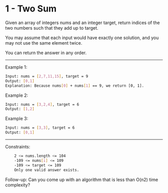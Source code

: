 # 1 - Two Sum

Given an array of integers nums and an integer target,
return indices of the two numbers such that they add up to target.

You may assume that each input would have exactly one solution,
and you may not use the same element twice.

You can return the answer in any order.

---

Example 1:

```sh
Input: nums = [2,7,11,15], target = 9
Output: [0,1]
Explanation: Because nums[0] + nums[1] == 9, we return [0, 1].
```

Example 2:

```sh
Input: nums = [3,2,4], target = 6
Output: [1,2]
```

Example 3:

```sh
Input: nums = [3,3], target = 6
Output: [0,1]
```

---

Constraints:

```sh
    2 <= nums.length <= 104
    -109 <= nums[i] <= 109
    -109 <= target <= 109
    Only one valid answer exists.
```

Follow-up: Can you come up with an algorithm that is less than O(n2) time complexity?
